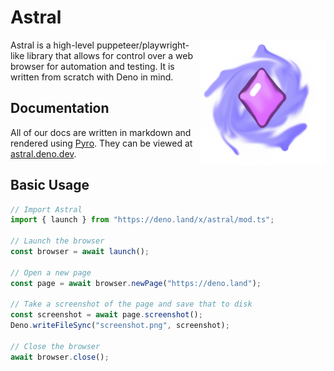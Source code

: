 # Astral

<img src="./docs/static/icon.png" height="200" width="200" align="right"/>

Astral is a high-level puppeteer/playwright-like library that allows for control
over a web browser for automation and testing. It is written from scratch with
Deno in mind.

## Documentation

All of our docs are written in markdown and rendered using
[Pyro](https://pyro.deno.dev). They can be viewed at
[astral.deno.dev](https://astral.deno.dev).

## Basic Usage

```ts
// Import Astral
import { launch } from "https://deno.land/x/astral/mod.ts";

// Launch the browser
const browser = await launch();

// Open a new page
const page = await browser.newPage("https://deno.land");

// Take a screenshot of the page and save that to disk
const screenshot = await page.screenshot();
Deno.writeFileSync("screenshot.png", screenshot);

// Close the browser
await browser.close();
```
